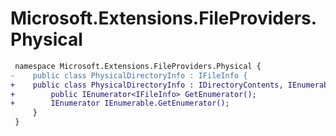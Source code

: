 # Microsoft.Extensions.FileProviders.Physical

``` diff
 namespace Microsoft.Extensions.FileProviders.Physical {
-    public class PhysicalDirectoryInfo : IFileInfo {
+    public class PhysicalDirectoryInfo : IDirectoryContents, IEnumerable, IEnumerable<IFileInfo>, IFileInfo {
+        public IEnumerator<IFileInfo> GetEnumerator();
+        IEnumerator IEnumerable.GetEnumerator();
     }
 }
```

